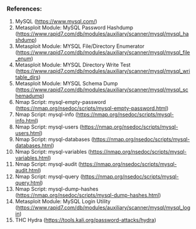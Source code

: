 ### References:
1. MySQL (https://www.mysql.com/)
2. Metasploit Module: MySQL Password Hashdump (https://www.rapid7.com/db/modules/auxiliary/scanner/mysql/mysql_hashdump)
3. Metasploit Module: MYSQL File/Directory Enumerator (https://www.rapid7.com/db/modules/auxiliary/scanner/mysql/mysql_file_enum)
4. Metasploit Module: MYSQL Directory Write Test (https://www.rapid7.com/db/modules/auxiliary/scanner/mysql/mysql_writable_dirs)
5. Metasploit Module: MYSQL Schema Dump (https://www.rapid7.com/db/modules/auxiliary/scanner/mysql/mysql_schemadump)
6. Nmap Script: mysql-empty-password (https://nmap.org/nsedoc/scripts/mysql-empty-password.html)
7. Nmap Script: mysql-info (https://nmap.org/nsedoc/scripts/mysql-info.html)
8. Nmap Script: mysql-users (https://nmap.org/nsedoc/scripts/mysql-users.html)
9. Nmap Script: mysql-databases (https://nmap.org/nsedoc/scripts/mysql-databases.html)
10. Nmap Script: mysql-variables (https://nmap.org/nsedoc/scripts/mysql-variables.html)
11. Nmap Script: mysql-audit (https://nmap.org/nsedoc/scripts/mysql-audit.html)
12. Nmap Script: mysql-query (https://nmap.org/nsedoc/scripts/mysql-query.html)
13. Nmap Script: mysql-dump-hashes (https://nmap.org/nsedoc/scripts/mysql-dump-hashes.html)
14. Metasploit Module: MySQL Login Utility (https://www.rapid7.com/db/modules/auxiliary/scanner/mysql/mysql_login)
15. THC Hydra (https://tools.kali.org/password-attacks/hydra)
